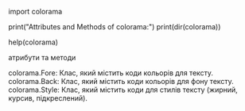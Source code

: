 import colorama

print("Attributes and Methods of colorama:")
print(dir(colorama))

help(colorama)




 атрибути та методи

colorama.Fore: Клас, який містить коди кольорів для тексту.
colorama.Back: Клас, який містить коди кольорів для фону тексту.
colorama.Style: Клас, який містить коди для стилів тексту (жирний, курсив, підкреслений).


